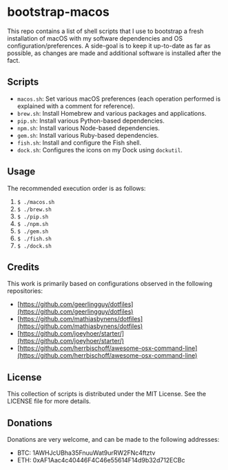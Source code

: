 # bootstrap-macos

This repo contains a list of shell scripts that I use to bootstrap a fresh
installation of macOS with my software dependencies and OS
configuration/preferences.  A side-goal is to keep it up-to-date as far as
possible, as changes are made and additional software is installed after the
fact.

## Scripts

* `macos.sh`: Set various macOS preferences (each operation performed is
  explained with a comment for reference).
* `brew.sh`: Install Homebrew and various packages and applications.
* `pip.sh`: Install various Python-based dependencies.
* `npm.sh`: Install various Node-based dependencies.
* `gem.sh`: Install various Ruby-based dependencies.
* `fish.sh`: Install and configure the Fish shell.
* `dock.sh`: Configures the icons on my Dock using `dockutil`.

## Usage

The recommended execution order is as follows:

1. `$ ./macos.sh`
1. `$ ./brew.sh`
1. `$ ./pip.sh`
1. `$ ./npm.sh`
1. `$ ./gem.sh`
1. `$ ./fish.sh`
1. `$ ./dock.sh`

## Credits

This work is primarily based on configurations observed in the following repositories:

* [https://github.com/geerlingguy/dotfiles](https://github.com/geerlingguy/dotfiles)
* [https://github.com/mathiasbynens/dotfiles](https://github.com/mathiasbynens/dotfiles)
* [https://github.com/joeyhoer/starter/](https://github.com/joeyhoer/starter/)
* [https://github.com/herrbischoff/awesome-osx-command-line](https://github.com/herrbischoff/awesome-osx-command-line)

## License

This collection of scripts is distributed under the MIT License.
See the LICENSE file for more details.

## Donations

Donations are very welcome, and can be made to the following addresses:

* BTC: 1AWHJcUBha35FnuuWat9urRW2FNc4ftztv
* ETH: 0xAF1Aac4c40446F4C46e55614F14d9b32d712ECBc
